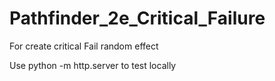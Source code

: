 # Pathfinder_2e_Critical_Failure
For create critical Fail random effect

Use python -m http.server  to test locally